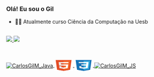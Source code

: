 ### Olá! Eu sou o Gil 

- 👨‍🎓 Atualmente curso Ciência da Computação na Uesb
  
##

<div>
  <a href="https://github.com/CarlosGilM">
  <img height="160em" src="https://github-readme-stats-sigma-five.vercel.app/api?username=CarlosGilM&show_icons=true&theme=prussian&include_all_commits=true&count_private=true"/>
  <img height="160em" src="https://github-readme-stats.vercel.app/api/top-langs/?username=CarlosGilM&layout=compact&theme=prussian"/>
</div>

##  

   <div style="display: inline_block"><br>
    <img align="center" alt="CarlosGilM_Java" height="30" width="50" src="https://cdn.jsdelivr.net/gh/devicons/devicon/icons/java/java-original.svg">
    <img align="center" alt="CarlosGilM_HTML" height="30" width="50" src="https://raw.githubusercontent.com/devicons/devicon/master/icons/html5/html5-original.svg">
    <img align="center" alt="CarlosGilM_CSS" height="30" width="50" src="https://raw.githubusercontent.com/devicons/devicon/master/icons/css3/css3-original.svg">
    <img align="center" alt="CarlosGilM_JS" height="30" width="50" src="https://cdn.jsdelivr.net/gh/devicons/devicon/icons/javascript/javascript-original.svg">
  </div>
  
